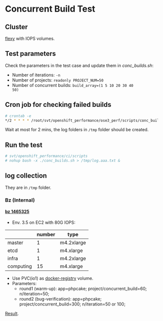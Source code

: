 
# Concurrent Build Test

## Cluster

[flexy](../learn/flexy.md) with IOPS volumes.

## Test parameters

Check the parameters in the test case and update them in *conc_builds.sh*:

* Number of iterations: <code>-n</code>
* Number of projects: <code>readonly PROJECT_NUM=50</code>
* Number of concurrent builds: <code>build_array=(1 5 10 20 30 40 50)</code>

## Cron job for checking failed builds

```sh
# crontab -e
*/2 * * * * /root/svt/openshift_performance/ose3_perf/scripts/conc_build_step.sh >> /tmp/aaa.txt
```

Wait at most for 2 mins, the log folders in <code>/tmp</code> folder should be created.

## Run the test

```sh
# svt/openshift_performance/ci/scripts
# nohup bash -x ./conc_builds.sh > /tmp/log.aaa.txt &
```

## log collection

They are in <code>/tmp</code> folder.

### Bz (Internal)

#### [bz 1465325](https://bugzilla.redhat.com/show_bug.cgi?id=1465325)

* Env. 3.5 on EC2 with 80G IOPS:

|           | number | type       |
|-----------|--------|------------|
| master    | 1      | m4.2xlarge |
| etcd      | 1      | m4.xlarge  |
| infra     | 1      | m4.2xlarge |
| computing | 15     | m4.xlarge  |


* Use PVC(io1) as [docker-registry](../learn/docker_registry.md) volume.
* Parameters:
  * round1 (warm-up): app=phpcake; project/concurrent_build=60; n/iteration=50;
  * round2 (bug-verification): app=phpcake; project/concurrent_build=300; n/iteration=50 or 100;

[Result](http://file.rdu.redhat.com/~hongkliu/test_result/20170809.conc.build/).
